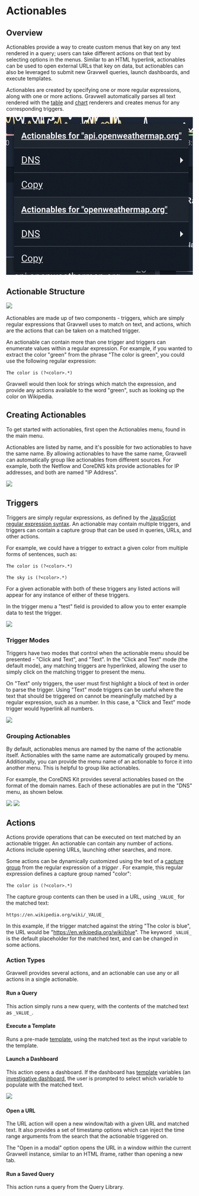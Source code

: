# Actionables

## Overview

Actionables provide a way to create custom menus that key on any text rendered in a query; users can take different actions on that text by selecting options in the menus. Similar to an HTML hyperlink, actionables can be used to open external URLs that key on data, but actionables can also be leveraged to submit new Gravwell queries, launch dashboards, and execute templates.

Actionables are created by specifying one or more regular expressions, along with one or more actions. Gravwell automatically parses all text rendered with the [table](/search/table/table) and [chart](/search/chart/chart) renderers and creates menus for any corresponding triggers.

![](actionables-overview.png)

## Actionable Structure

![](actionables-architecture.png)

Actionables are made up of two components - triggers, which are simply regular expressions that Gravwell uses to match on text, and actions, which are the actions that can be taken on a matched trigger.

An actionable can contain more than one trigger and triggers can enumerate values within a regular expression. For example, if you wanted to extract the color "green" from the phrase "The color is green", you could use the following regular expression:

```The color is (?<color>.*)```

Gravwell would then look for strings which match the expression, and provide any actions available to the word "green", such as looking up the color on Wikipedia.

## Creating Actionables

To get started with actionables, first open the Actionables menu, found in the main menu.

Actionables are listed by name, and it's possible for two actionables to have the same name. By allowing actionables to have the same name, Gravwell can automatically group like actionables from different sources. For example, both the Netflow and CoreDNS kits provide actionables for IP addresses, and both are named "IP Address". 

![](actionables-menu.png)

## Triggers

Triggers are simply regular expressions, as defined by the [JavaScript regular expression syntax](https://developer.mozilla.org/en-US/docs/Web/JavaScript/Guide/Regular_Expressions). An actionable may contain multiple triggers, and triggers can contain a capture group that can be used in queries, URLs, and other actions. 

For example, we could have a trigger to extract a given color from multiple forms of sentences, such as:

```The color is (?<color>.*)```

```The sky is (?<color>.*)```

For a given actionable with both of these triggers any listed actions will appear for any instance of either of these triggers.

In the trigger menu a "test" field is provided to allow you to enter example data to test the trigger.

![](actionables-trigger.png)

### Trigger Modes

Triggers have two modes that control when the actionable menu should be presented - "Click and Text", and "Text". In the "Click and Text" mode (the default mode), any matching triggers are hyperlinked, allowing the user to simply click on the matching trigger to present the menu. 

On "Text" only triggers, the user must first highlight a block of text in order to parse the trigger. Using "Text" mode triggers can be useful where the text that should be triggered on cannot be meaningfully matched by a regular expression, such as a number. In this case, a "Click and Text" mode trigger would hyperlink all numbers.

![](actionables-trigger2.png)

### Grouping Actionables

By default, actionables menus are named by the name of the actionable itself. Actionables with the same name are automatically grouped by menu. Additionally, you can provide the menu name of an actionable to force it into another menu. This is helpful to group like actionables.

For example, the CoreDNS Kit provides several actionables based on the format of the domain names. Each of these actionables are put in the "DNS" menu, as shown below.

![](actionables-grouping.png)
![](actionables-grouping2.png)

## Actions

Actions provide operations that can be executed on text matched by an actionable trigger. An actionable can contain any number of actions. Actions include opening URLs, launching other searches, and more.

Some actions can be dynamically customized using the text of a [capture group](https://www.regular-expressions.info/refcapture.html) from the regular expression of a *trigger* . For example, this regular expression defines a capture group named "color":

```The color is (?<color>.*)```

The capture group contents can then be used in a URL, using `_VALUE_` for the matched text:

```https://en.wikipedia.org/wiki/_VALUE_```

In this example, if the trigger matched against the string "The color is blue", the URL would be "https://en.wikipedia.org/wiki/blue". The keyword `_VALUE_` is the default placeholder for the matched text, and can be changed in some actions.

### Action Types

Gravwell provides several actions, and an actionable can use any or all actions in a single actionable. 

#### Run a Query

This action simply runs a new query, with the contents of the matched text as `_VALUE_`.

#### Execute a Template

Runs a pre-made [template](/gui/templates/templates), using the matched text as the input variable to the template. 

#### Launch a Dashboard

This action opens a dashboard. If the dashboard has [template](/gui/templates/templates) variables (an [investigative dashboard](/gui/dashboards/dashboards), the user is prompted to select which variable to populate with the matched text.

![](actionables-dashboard.png)

#### Open a URL

The URL action will open a new window/tab with a given URL and matched text. It also provides a set of timestamp options which can inject the time range arguments from the search that the actionable triggered on. 

The "Open in a modal" option opens the URL in a window *within* the current Gravwell instance, similar to an HTML iframe, rather than opening a new tab.

#### Run a Saved Query

This action runs a query from the Query Library.


